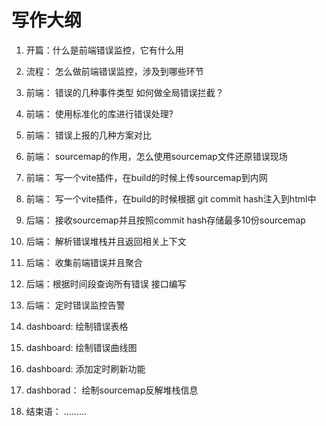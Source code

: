 # 写作大纲

1. 开篇：什么是前端错误监控，它有什么用

2. 流程： 怎么做前端错误监控，涉及到哪些环节

3. 前端： 错误的几种事件类型 如何做全局错误拦截？

4. 前端： 使用标准化的库进行错误处理?

5. 前端： 错误上报的几种方案对比

6. 前端： sourcemap的作用，怎么使用sourcemap文件还原错误现场

7. 前端： 写一个vite插件，在build的时候上传sourcemap到内网

8. 前端： 写一个vite插件，在build的时候根据 git commit hash注入到html中

8. 后端： 接收sourcemap并且按照commit hash存储最多10份sourcemap

9. 后端： 解析错误堆栈并且返回相关上下文

10. 后端： 收集前端错误并且聚合

<!-- 11. 后端：根据时间段查询所有错误 什么是RFC3339时间格式 -->

12. 后端：根据时间段查询所有错误 接口编写

13. 后端： 定时错误监控告警

14. dashboard: 绘制错误表格

15. dashboard: 绘制错误曲线图

16. dashboard: 添加定时刷新功能

17. dashborad： 绘制sourcemap反解堆栈信息

18. 结束语： .........

